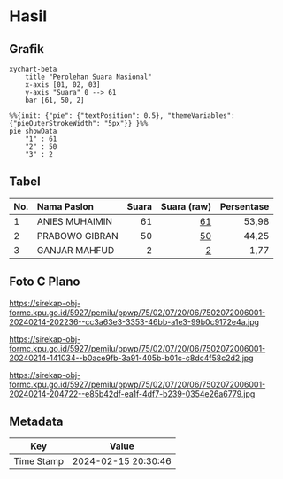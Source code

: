 # Hasil

## Grafik

```mermaid
xychart-beta
    title "Perolehan Suara Nasional"
    x-axis [01, 02, 03]
    y-axis "Suara" 0 --> 61
    bar [61, 50, 2]
```

```mermaid
%%{init: {"pie": {"textPosition": 0.5}, "themeVariables": {"pieOuterStrokeWidth": "5px"}} }%%
pie showData
    "1" : 61
    "2" : 50
    "3" : 2
```

## Tabel

| No. | Nama Paslon    | Suara | Suara (raw) | Persentase |
|:--- |:-------------- | -----:| -----------:| ----------:|
| 1   | ANIES MUHAIMIN | 61    | [61][p-1]   | 53,98      |
| 2   | PRABOWO GIBRAN | 50    | [50][p-2]   | 44,25      |
| 3   | GANJAR MAHFUD  | 2     | [2][p-3]    | 1,77       |


[p-1]: https://github.com/gigit-pemilu/pemilu-2024/blob/main/pilpres/hitung-suara/sub/75-gorontalo/sub/02-boalemo/sub/07-paguyaman-pantai/sub/2006-bangga/sub/001-tps/sub/paslon-1.txt
[p-2]: https://github.com/gigit-pemilu/pemilu-2024/blob/main/pilpres/hitung-suara/sub/75-gorontalo/sub/02-boalemo/sub/07-paguyaman-pantai/sub/2006-bangga/sub/001-tps/sub/paslon-2.txt
[p-3]: https://github.com/gigit-pemilu/pemilu-2024/blob/main/pilpres/hitung-suara/sub/75-gorontalo/sub/02-boalemo/sub/07-paguyaman-pantai/sub/2006-bangga/sub/001-tps/sub/paslon-3.txt

## Foto C Plano

https://sirekap-obj-formc.kpu.go.id/5927/pemilu/ppwp/75/02/07/20/06/7502072006001-20240214-202236--cc3a63e3-3353-46bb-a1e3-99b0c9172e4a.jpg

https://sirekap-obj-formc.kpu.go.id/5927/pemilu/ppwp/75/02/07/20/06/7502072006001-20240214-141034--b0ace9fb-3a91-405b-b01c-c8dc4f58c2d2.jpg

https://sirekap-obj-formc.kpu.go.id/5927/pemilu/ppwp/75/02/07/20/06/7502072006001-20240214-204722--e85b42df-ea1f-4df7-b239-0354e26a6779.jpg


## Metadata

| Key        | Value               |
| ---------- | ------------------- |
| Time Stamp | 2024-02-15 20:30:46 |



